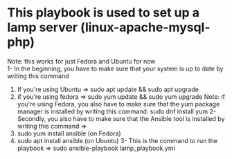 #  This playbook is used to set up a lamp server (linux-apache-mysql-php) #
Note: this works for just Fedora and Ubuntu for now  
1- In the beginning, you have to make sure that your system is up to date by writing this command
  1) If you're using Ubuntu => sudo apt update && sudo apt upgrade
  2) if you're using fedora => sudo yum update && sudo yum upgrade
Note: if you're using Fedora, you also have to make sure that the yum package manager is installed by writing this command: sudo dnf install yum
2- Secondly, you also have to make sure that the Ansible tool is installed by writing this command =>
   1) sudo yum install ansible (on Fedora)
   2) sudo apt install ansible (on Ubuntu)
3- This is the command to run the playbook => sudo ansible-playbook lamp_playbook.yml
